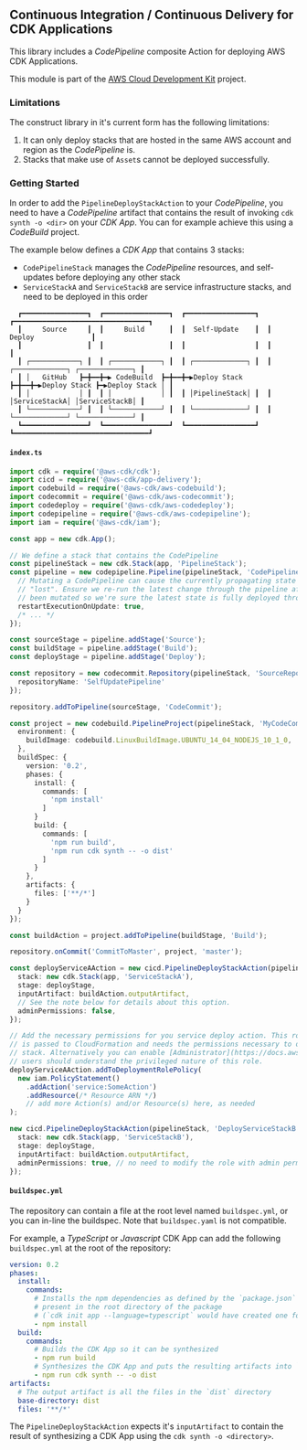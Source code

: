 ## Continuous Integration / Continuous Delivery for CDK Applications
This library includes a *CodePipeline* composite Action for deploying AWS CDK Applications.

This module is part of the [AWS Cloud Development Kit](https://github.com/awslabs/aws-cdk) project.

### Limitations
The construct library in it's current form has the following limitations:
1. It can only deploy stacks that are hosted in the same AWS account and region as the *CodePipeline* is.
2. Stacks that make use of `Asset`s cannot be deployed successfully.

### Getting Started
In order to add the `PipelineDeployStackAction` to your *CodePipeline*, you need to have a *CodePipeline* artifact that
contains the result of invoking `cdk synth -o <dir>` on your *CDK App*. You can for example achieve this using a
*CodeBuild* project.

The example below defines a *CDK App* that contains 3 stacks:
* `CodePipelineStack` manages the *CodePipeline* resources, and self-updates before deploying any other stack
* `ServiceStackA` and `ServiceStackB` are service infrastructure stacks, and need to be deployed in this order

```
  ┏━━━━━━━━━━━━━━━━┓  ┏━━━━━━━━━━━━━━━━┓  ┏━━━━━━━━━━━━━━━━━┓  ┏━━━━━━━━━━━━━━━━━━━━━━━━━━━━━━━━━┓
  ┃     Source     ┃  ┃     Build      ┃  ┃  Self-Update    ┃  ┃             Deploy              ┃
  ┃                ┃  ┃                ┃  ┃                 ┃  ┃                                 ┃
  ┃ ┌────────────┐ ┃  ┃ ┌────────────┐ ┃  ┃ ┌─────────────┐ ┃  ┃ ┌─────────────┐ ┌─────────────┐ ┃
  ┃ │   GitHub   ┣━╋━━╋━▶ CodeBuild  ┣━╋━━╋━▶Deploy Stack ┣━╋━━╋━▶Deploy Stack ┣━▶Deploy Stack │ ┃
  ┃ │            │ ┃  ┃ │            │ ┃  ┃ │PipelineStack│ ┃  ┃ │ServiceStackA│ │ServiceStackB│ ┃
  ┃ └────────────┘ ┃  ┃ └────────────┘ ┃  ┃ └─────────────┘ ┃  ┃ └─────────────┘ └─────────────┘ ┃
  ┗━━━━━━━━━━━━━━━━┛  ┗━━━━━━━━━━━━━━━━┛  ┗━━━━━━━━━━━━━━━━━┛  ┗━━━━━━━━━━━━━━━━━━━━━━━━━━━━━━━━━┛
```

#### `index.ts`
```typescript
import cdk = require('@aws-cdk/cdk');
import cicd = require('@aws-cdk/app-delivery');
import codebuild = require('@aws-cdk/aws-codebuild');
import codecommit = require('@aws-cdk/aws-codecommit');
import codedeploy = require('@aws-cdk/aws-codedeploy');
import codepipeline = require('@aws-cdk/aws-codepipeline');
import iam = require('@aws-cdk/iam');

const app = new cdk.App();

// We define a stack that contains the CodePipeline
const pipelineStack = new cdk.Stack(app, 'PipelineStack');
const pipeline = new codepipeline.Pipeline(pipelineStack, 'CodePipeline', {
  // Mutating a CodePipeline can cause the currently propagating state to be
  // "lost". Ensure we re-run the latest change through the pipeline after it's
  // been mutated so we're sure the latest state is fully deployed through.
  restartExecutionOnUpdate: true,
  /* ... */
});

const sourceStage = pipeline.addStage('Source');
const buildStage = pipeline.addStage('Build');
const deployStage = pipeline.addStage('Deploy');

const repository = new codecommit.Repository(pipelineStack, 'SourceRepository', {
  repositoryName: 'SelfUpdatePipeline'
});

repository.addToPipeline(sourceStage, 'CodeCommit');

const project = new codebuild.PipelineProject(pipelineStack, 'MyCodeCommitProject', {
  environment: {
    buildImage: codebuild.LinuxBuildImage.UBUNTU_14_04_NODEJS_10_1_0,
  },
  buildSpec: {
    version: '0.2',
    phases: {
      install: {
        commands: [
          'npm install'
        ]
      }
      build: {
        commands: [
          'npm run build',
          'npm run cdk synth -- -o dist'
        ]
      }
    },
    artifacts: {
      files: ['**/*']
    }
  }
});

const buildAction = project.addToPipeline(buildStage, 'Build');

repository.onCommit('CommitToMaster', project, 'master');

const deployServiceAAction = new cicd.PipelineDeployStackAction(pipelineStack, 'DeployServiceStackA', {
  stack: new cdk.Stack(app, 'ServiceStackA'),
  stage: deployStage,
  inputArtifact: buildAction.outputArtifact,
  // See the note below for details about this option.
  adminPermissions: false,
});

// Add the necessary permissions for you service deploy action. This role is
// is passed to CloudFormation and needs the permissions necessary to deploy
// stack. Alternatively you can enable [Administrator](https://docs.aws.amazon.com/IAM/latest/UserGuide/access_policies_job-functions.html#jf_administrator) permissions above,
// users should understand the privileged nature of this role.
deployServiceAAction.addToDeploymentRolePolicy(
  new iam.PolicyStatement()
    .addAction('service:SomeAction')
    .addResource(/* Resource ARN */)
    // add more Action(s) and/or Resource(s) here, as needed
);

new cicd.PipelineDeployStackAction(pipelineStack, 'DeployServiceStackB', {
  stack: new cdk.Stack(app, 'ServiceStackB'),
  stage: deployStage,
  inputArtifact: buildAction.outputArtifact,
  adminPermissions: true, // no need to modify the role with admin permissions
});
```

#### `buildspec.yml`
The repository can contain a file at the root level named `buildspec.yml`, or
you can in-line the buildspec. Note that `buildspec.yaml` is not compatible.

For example, a *TypeScript* or *Javascript* CDK App can add the following `buildspec.yml`
at the root of the repository:

```yml
version: 0.2
phases:
  install:
    commands:
      # Installs the npm dependencies as defined by the `package.json` file
      # present in the root directory of the package
      # (`cdk init app --language=typescript` would have created one for you)
      - npm install
  build:
    commands:
      # Builds the CDK App so it can be synthesized
      - npm run build
      # Synthesizes the CDK App and puts the resulting artifacts into `dist`
      - npm run cdk synth -- -o dist
artifacts:
  # The output artifact is all the files in the `dist` directory
  base-directory: dist
  files: '**/*'
```

The `PipelineDeployStackAction` expects it's `inputArtifact` to contain the result of
synthesizing a CDK App using the `cdk synth -o <directory>`.
